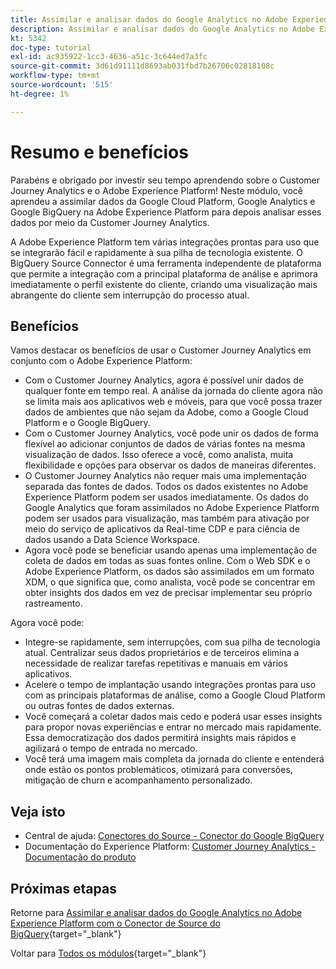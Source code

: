 ```yaml
---
title: Assimilar e analisar dados do Google Analytics no Adobe Experience Platform com o Conector de Source do BigQuery - Resumo
description: Assimilar e analisar dados do Google Analytics no Adobe Experience Platform com o Conector de Source do BigQuery - Resumo
kt: 5342
doc-type: tutorial
exl-id: ac935922-1cc3-4636-a51c-3c644ed7a3fc
source-git-commit: 3d61d91111d8693ab031fbd7b26706c02818108c
workflow-type: tm+mt
source-wordcount: '515'
ht-degree: 1%

---
```


# Resumo e benefícios

Parabéns e obrigado por investir seu tempo aprendendo sobre o Customer Journey Analytics e o Adobe Experience Platform!
Neste módulo, você aprendeu a assimilar dados da Google Cloud Platform, Google Analytics e Google BigQuery na Adobe Experience Platform para depois analisar esses dados por meio da Customer Journey Analytics.

A Adobe Experience Platform tem várias integrações prontas para uso que se integrarão fácil e rapidamente à sua pilha de tecnologia existente. O BigQuery Source Connector é uma ferramenta independente de plataforma que permite a integração com a principal plataforma de análise e aprimora imediatamente o perfil existente do cliente, criando uma visualização mais abrangente do cliente sem interrupção do processo atual.

## Benefícios

Vamos destacar os benefícios de usar o Customer Journey Analytics em conjunto com o Adobe Experience Platform:

- Com o Customer Journey Analytics, agora é possível unir dados de qualquer fonte em tempo real. A análise da jornada do cliente agora não se limita mais aos aplicativos web e móveis, para que você possa trazer dados de ambientes que não sejam da Adobe, como a Google Cloud Platform e o Google BigQuery.
- Com o Customer Journey Analytics, você pode unir os dados de forma flexível ao adicionar conjuntos de dados de várias fontes na mesma visualização de dados. Isso oferece a você, como analista, muita flexibilidade e opções para observar os dados de maneiras diferentes.
- O Customer Journey Analytics não requer mais uma implementação separada das fontes de dados. Todos os dados existentes no Adobe Experience Platform podem ser usados imediatamente. Os dados do Google Analytics que foram assimilados no Adobe Experience Platform podem ser usados para visualização, mas também para ativação por meio do serviço de aplicativos da Real-time CDP e para ciência de dados usando a Data Science Workspace.
- Agora você pode se beneficiar usando apenas uma implementação de coleta de dados em todas as suas fontes online. Com o Web SDK e o Adobe Experience Platform, os dados são assimilados em um formato XDM, o que significa que, como analista, você pode se concentrar em obter insights dos dados em vez de precisar implementar seu próprio rastreamento.

Agora você pode:

- Integre-se rapidamente, sem interrupções, com sua pilha de tecnologia atual. Centralizar seus dados proprietários e de terceiros elimina a necessidade de realizar tarefas repetitivas e manuais em vários aplicativos.
- Acelere o tempo de implantação usando integrações prontas para uso com as principais plataformas de análise, como a Google Cloud Platform ou outras fontes de dados externas.
- Você começará a coletar dados mais cedo e poderá usar esses insights para propor novas experiências e entrar no mercado mais rapidamente. Essa democratização dos dados permitirá insights mais rápidos e agilizará o tempo de entrada no mercado.
- Você terá uma imagem mais completa da jornada do cliente e entenderá onde estão os pontos problemáticos, otimizará para conversões, mitigação de churn e acompanhamento personalizado.

## Veja isto

- Central de ajuda: [Conectores do Source - Conector do Google BigQuery](https://experienceleague.adobe.com/docs/experience-platform/sources/connectors/databases/bigquery.html?lang=pt-BR)
- Documentação do Experience Platform: [Customer Journey Analytics - Documentação do produto](https://docs.adobe.com/content/help/pt-BR/experience-cloud/user-guides/home.translate.html)

## Próximas etapas

Retorne para [Assimilar e analisar dados do Google Analytics no Adobe Experience Platform com o Conector de Source do BigQuery](./customer-journey-analytics-bigquery-gcp.md){target="_blank"}

Voltar para [Todos os módulos](./../../../../overview.md){target="_blank"}
